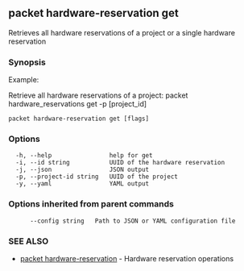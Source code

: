 ## packet hardware-reservation get

Retrieves all hardware reservations of a project or a single hardware reservation

### Synopsis

Example:

Retrieve all hardware reservations of a project:
packet hardware_reservations get -p [project_id]
	

```
packet hardware-reservation get [flags]
```

### Options

```
  -h, --help                help for get
  -i, --id string           UUID of the hardware reservation
  -j, --json                JSON output
  -p, --project-id string   UUID of the project
  -y, --yaml                YAML output
```

### Options inherited from parent commands

```
      --config string   Path to JSON or YAML configuration file
```

### SEE ALSO

* [packet hardware-reservation](packet_hardware-reservation.md)	 - Hardware reservation operations

